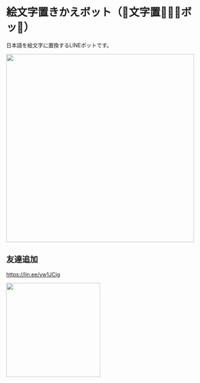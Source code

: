# 絵文字置きかえボット（🎨文字置🌴🦟🎨ボッ🚪）

日本語を絵文字に置換するLINEボットです。

<img src="https://user-images.githubusercontent.com/81461525/209291999-2b0dc22c-8a0e-4910-9e5e-3bcc6bb95f80.gif" width="500" />


## 友達追加

https://lin.ee/yw1JCig

<img src="https://user-images.githubusercontent.com/81461525/208296708-698acfbf-5a76-43fd-bb47-4434ac84956e.png" width="250" />
